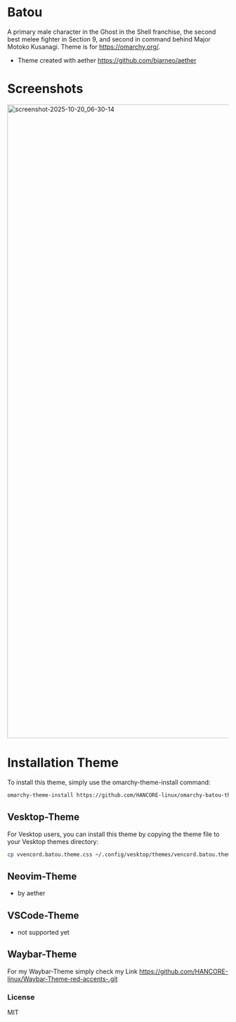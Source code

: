 # Batou
A primary male character in the Ghost in the Shell franchise, the second best melee fighter in Section 9, and second in command behind Major Motoko Kusanagi. Theme is for https://omarchy.org/. 
- Theme created with aether https://github.com/bjarneo/aether <br>

# Screenshots
<img width="2561" height="1440" alt="screenshot-2025-10-20_06-30-14" src="https://github.com/user-attachments/assets/1db2ac7a-f021-4237-888a-5db683ae137f" />




# Installation Theme

To install this theme, simply use the omarchy-theme-install command:

```bash
omarchy-theme-install https://github.com/HANCORE-linux/omarchy-batou-theme.git
```
## Vesktop-Theme
For Vesktop users, you can install this theme by copying the theme file to your Vesktop themes directory:
```bash
cp vvencord.batou.theme.css ~/.config/vesktop/themes/vencord.batou.theme.css
```

## Neovim-Theme
- by aether 

## VSCode-Theme
- not supported yet

## Waybar-Theme
For my Waybar-Theme simply check my Link https://github.com/HANCORE-linux/Waybar-Theme-red-accents-.git

### License
MIT
